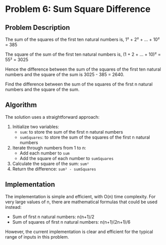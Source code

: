 # Problem 6: Sum Square Difference

## Problem Description
The sum of the squares of the first ten natural numbers is,
1² + 2² + ... + 10² = 385

The square of the sum of the first ten natural numbers is,
(1 + 2 + ... + 10)² = 55² = 3025

Hence the difference between the sum of the squares of the first ten natural numbers and the square of the sum is 3025 - 385 = 2640.

Find the difference between the sum of the squares of the first n natural numbers and the square of the sum.

## Algorithm
The solution uses a straightforward approach:

1. Initialize two variables:
   - `sum`: to store the sum of the first n natural numbers
   - `sumSquares`: to store the sum of the squares of the first n natural numbers
2. Iterate through numbers from 1 to n:
   - Add each number to `sum`
   - Add the square of each number to `sumSquares`
3. Calculate the square of the sum: `sum²`
4. Return the difference: `sum² - sumSquares`

## Implementation
The implementation is simple and efficient, with O(n) time complexity. For very large values of n, there are mathematical formulas that could be used instead:
- Sum of first n natural numbers: n(n+1)/2
- Sum of squares of first n natural numbers: n(n+1)(2n+1)/6

However, the current implementation is clear and efficient for the typical range of inputs in this problem.